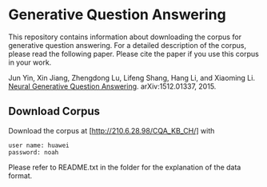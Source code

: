 # Generative Question Answering

This repository contains information about downloading the corpus for generative question answering. For a detailed description of the corpus, please read the following paper. Please cite the paper if you use this corpus in your work.

Jun Yin, Xin Jiang, Zhengdong Lu, Lifeng Shang, Hang Li, and Xiaoming Li. [Neural Generative Question Answering](http://arxiv.org/abs/1512.01337). arXiv:1512.01337, 2015.

## Download Corpus
Download the corpus at [http://210.6.28.98/CQA_KB_CH/] with
```
user name: huawei
password: noah
```
Please refer to README.txt in the folder for the explanation of the data format.
